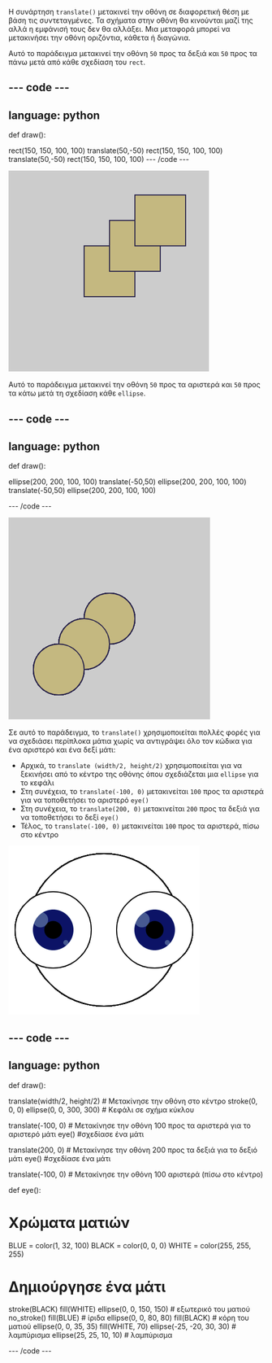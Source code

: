 Η συνάρτηση `translate()` μετακινεί την οθόνη σε διαφορετική θέση με βάση τις συντεταγμένες. Τα σχήματα στην οθόνη θα κινούνται μαζί της αλλά η εμφάνισή τους δεν θα αλλάξει. Μια μεταφορά μπορεί να μετακινήσει την οθόνη οριζόντια, κάθετα ή διαγώνια.

Αυτό το παράδειγμα μετακινεί την οθόνη `50` προς τα δεξιά και `50` προς τα πάνω μετά από κάθε σχεδίαση του `rect`.

--- code ---
---
language: python
---

def draw():

  rect(150, 150, 100, 100)
  translate(50,-50)
  rect(150, 150, 100, 100)
  translate(50,-50)
  rect(150, 150, 100, 100)
--- /code ---

![Εικόνα ενός αρχικού τετραγώνου και δύο τετραγώνων που μεταφέρονται. Κάθε μεταφορά μετακίνησε το τετράγωνο <code>50</code> προς τα δεξιά και <code>50</code> προς τα κάτω](images/translate_square.png)

Αυτό το παράδειγμα μετακινεί την οθόνη `50` προς τα αριστερά και `50` προς τα κάτω μετά τη σχεδίαση κάθε `ellipse`.

--- code ---
---
language: python
---

def draw():

  ellipse(200, 200, 100, 100)
  translate(-50,50)
  ellipse(200, 200, 100, 100)
  translate(-50,50)
  ellipse(200, 200, 100, 100)
  
--- /code ---

![Εικόνα ενός αρχικού κύκλου και δύο κύκλων που μεταφέρονται. Κάθε μεταφορά μετακίνησε το τετράγωνο <code>50</code> προς τα δεξιά και <code>50</code> προς τα κάτω](images/translate_circle.png)

Σε αυτό το παράδειγμα, το `translate()` χρησιμοποιείται πολλές φορές για να σχεδιάσει περίπλοκα μάτια χωρίς να αντιγράψει όλο τον κώδικα για ένα αριστερό και ένα δεξί μάτι:
+ Αρχικά, το `translate (width/2, height/2)` χρησιμοποιείται για να ξεκινήσει από το κέντρο της οθόνης όπου σχεδιάζεται μια `ellipse` για το κεφάλι
+ Στη συνέχεια,  το `translate(-100, 0)` μετακινείται `100` προς τα αριστερά για να τοποθετήσει το αριστερό `eye()`
+ Στη συνέχεια, το `translate(200, 0)` μετακινείται `200` προς τα δεξιά για να τοποθετήσει το δεξί `eye()`
+ Τέλος, το `translate(-100, 0)` μετακινείται `100` προς τα αριστερά, πίσω στο κέντρο

![Εικόνα ενός κυκλικού κεφαλιού με αριστερό και δεξί μάτι](images/translate_eyes.png)

--- code ---
---
language: python
---

def draw():
  
  translate(width/2, height/2) # Μετακίνησε την οθόνη στο κέντρο 
  stroke(0, 0, 0)
  ellipse(0, 0, 300, 300) # Κεφάλι σε σχήμα κύκλου
  
  translate(-100, 0) # Μετακίνησε την οθόνη 100 προς τα αριστερά για το αριστερό μάτι
  eye() #σχεδίασε ένα μάτι
    
  translate(200, 0) # Μετακίνησε την οθόνη 200 προς τα δεξιά για το δεξιό μάτι
  eye() #σχεδίασε ένα μάτι
  
  translate(-100, 0) # Μετακίνησε την οθόνη 100 αριστερά (πίσω στο κέντρο)

def eye():

# Χρώματα ματιών
  BLUE = color(1, 32, 100)
  BLACK = color(0, 0, 0)
  WHITE = color(255, 255, 255)

# Δημιούργησε ένα μάτι
  stroke(BLACK)
  fill(WHITE)
  ellipse(0, 0, 150, 150) # εξωτερικό του ματιού
  no_stroke()
  fill(BLUE) # ίριδα
  ellipse(0, 0, 80, 80)
  fill(BLACK) # κόρη του ματιού
  ellipse(0, 0, 35, 35)
  fill(WHITE, 70)
  ellipse(-25, -20, 30, 30) # λαμπύρισμα
  ellipse(25, 25, 10, 10) # λαμπύρισμα

--- /code ---
